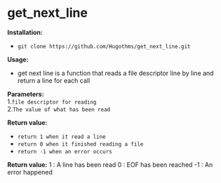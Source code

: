 # get_next_line

__Installation:__

* `git clone https://github.com/Hugothms/get_next_line.git`

**Usage:** 
* get next line is a function that reads a file descriptor line by line and return a line for each call

**Parameters:**  
1.`file descriptor for reading`  
2.`The value of what has been read`

**Return value:**
* `return 1 when it read a line`
* `return 0 when it finished reading a file`
* `return -1 when an error occurs`


**Return value:**
1 : A line has been read
0 : EOF has been reached
-1 : An error happened
